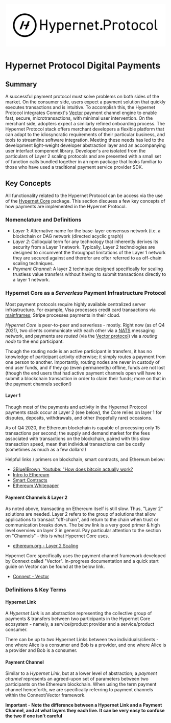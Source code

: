 <p align="center">
  <img src="/documentation/images/hypernet-protocol-black.svg" width="500">
</p>

# Hypernet Protocol Digital Payments

## Summary 

A successful payment protocol must solve problems on both sides of the market. On the consumer side, users expect a
payment solution that quickly executes transactions and is intuitive. To accomplish this, the Hypernet Protocol
integrates Connext's [Vector](https://github.com/connext/vector) payment channel engine to enable fast, secure, microtransactions,
with minimal user intervention. On the merchant side, adopters expect a similarly refined onboarding process. The
Hypernet Protocol stack offers merchant developers a flexible platform that can adapt to the idiosyncratic requirements
of their particular business, and tools to streamline software integration. Meeting these needs has led to the development
light-weight developer abstraction layer and an accompanying user interfact compenent library. Developer's are isolated 
from the particulars of Layer 2 scaling protocols and are presented with a small set of function calls bundled together in 
an npm package that looks familiar to those who have used a traditional payment service provider SDK.

## Key Concepts

All functionality related to the Hypernet Protocol can be access via the use of the [Hypernet Core](/packages/hypernet-core) package.
This section discuess a few key concepts of how payments are implemented in the Hypernet Protocol.

### Nomenclature and Definitions

* *Layer 1*: Alternative name for the base-layer consensus network (i.e. a blockchain or DAG network (directed acyclic graph))
* *Layer 2*: Colloquial term for any technology that inherently derives its security from a Layer 1 network. Typically, Layer 2 technologies are designed to circumvent
the throughput limitations of the Layer 1 network they are secured against and therefor are ofter referred to as off-chain scaling techniques. 
* *Payment Channel*: A layer 2 technique designed specifically for scaling trustless value transfers without having to submit transactions directly to a layer 1 network.

### Hypernet Core as a _Serverless_ Payment Infrastructure Protocol

Most payment protocols require highly available centralized server infrastructure. For example, Visa processes credit card transactions 
via [mainframes](https://en.wikipedia.org/wiki/Mainframe_computer#Characteristics); Stripe processes payments in their cloud.

_Hypernet Core_ is peer-to-peer and serverless - mostly. Right now (as of Q4 2021), two clients communicate with each other 
via a [NATS](https://nats.io/) messaging network, and payments are _routed_ (via the [Vector protocol](https://github.com/connext/vector)) 
via a _routing node_ to the end participant.

Though the routing node is an active participant in transfers, it has no knowledge of participant activity otherwise; it simply routes a payment from one person 
to another. Importantly, routing nodes are never in custody of end user funds, and if they go (even permanently) offline, funds are not lost (though the end users 
that had active payment channels open will have to submit a blockchain transaction in order to claim their funds; more on that in the payment channels section!)

#### Layer 1

Though most of the payments and activity in the Hypernet Protocol payments stack occur at Layer 2 (see below), the Core relies on layer 1 for disputes, deposits, 
withdrawals, and other (hopefully rare) occasions.

As of Q4 2020, the Ethereum blockchain is capable of processing only 15 transactions per second; the supply and demand market for the fees associated with 
transactions on the blockchain, paired with this slow transaction speed, mean that individual transactions can be costly (sometimes as much as a few dollars!)

Helpful links / primers on blockchain, smart contracts, and Ethereum below:

- [3Blue1Brown, Youtube: "How does bitcoin actually work?](https://www.youtube.com/watch?v=bBC-nXj3Ng4&t=3s)
- [Intro to Ethereum](https://ethereum.org/en/developers/docs/intro-to-ethereum/)
- [Smart Contracts](https://ethereum.org/en/developers/docs/smart-contracts/)
- [Ethereum Whitepaper](https://ethereum.org/en/whitepaper/)

#### Payment Channels & Layer 2

As noted above, transacting on Ethereum itself is still slow. Thus, "Layer 2" solutions are needed. Layer 2 refers to the group of solutions that allow 
applications to transact "off-chain", and return to the chain when trust or communication breaks down. The below link is a very good primer & high level 
overview on layer 2 in general. Pay particular attention to the section on "Channels" - this is what Hypernet Core uses.

- [ethereum.org - Layer 2 Scaling](https://ethereum.org/en/developers/docs/layer-2-scaling/)

Hypernet Core specifically uses the payment channel framework developed by Connext called "Vector". In-progress documentation and a quick start guide on 
Vector can be found at the below link.

- [Connext - Vector](https://github.com/connext/vector)

### Definitions & Key Terms

#### Hypernet Link

A _Hypernet Link_ is an abstraction representing the collective group of payments & transfers between two participants in the Hypernet Core ecosystem - 
namely, a service/product provider and a service/product consumer.

There can be up to _two_ Hypernet Links between two individuals/clients - one where Alice is a consumer and Bob is a provider, and one where Alice is a 
provider and Bob is a consumer.

#### Payment Channel

Similar to a _Hypernet Link_, but at a lower level of abstraction; a _payment channel_ represents an agreed-upon set of parameters between two participants 
on the Ethereum blockchain. When using the term payment channel henceforth, we are specifically referring to payment channels within the Connext/Vector framework.

**Important** - **Note the difference between a Hypernet Link and a Payment Channel, and at what layers they each live. It can be very easy to confuse the two if one isn't careful**